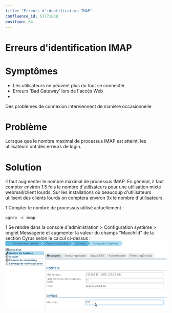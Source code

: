 ```yaml
---
title: "Erreurs d'identification IMAP"
confluence_id: 57771838
position: 64
---
```

# Erreurs d'identification IMAP


# Symptômes

- Les utilisateurs ne peuvent plus du tout se connecter
- Erreurs 'Bad Gateway' lors de l'accès Web
- 
Des problèmes de connexion interviennent de manière occasionnelle


# Problème

Lorsque que le nombre maximal de processus IMAP est atteint, les utilisateurs ont des erreurs de login.

# Solution

Il faut augmenter le nombre maximal de processus IMAP.
En général, il faut compter environ 1.5 fois le nombre d'utilisateurs pour une utilisation mixte webmail/client lourds. Sur les installations où beaucoup d'utilisateurs utilisent des clients lourds on comptera environ 3x le nombre d'utilisateurs.

1 
Compter le nombre de processus utilisé actuellement :


```
pgrep -c imap
```


1 Se rendre dans la console d'administration > Configuration système > onglet Messagerie et augmenter la valeur du champs "Maxchild" de la section Cyrus selon le calcul ci-dessus :![](../../attachments/57771838/57771840.png)


